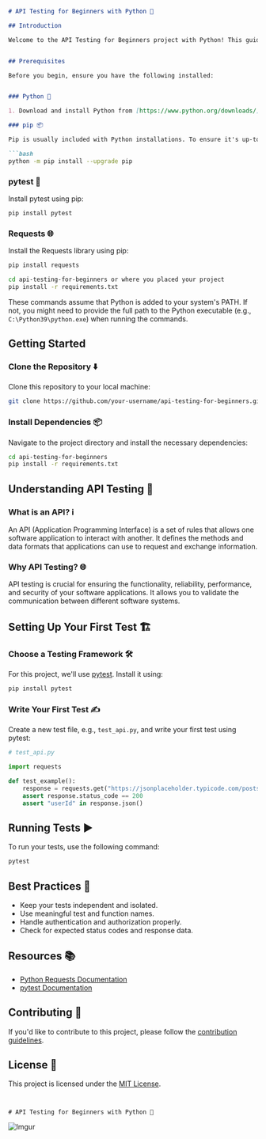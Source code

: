 
```markdown
# API Testing for Beginners with Python 🚀

## Introduction

Welcome to the API Testing for Beginners project with Python! This guide is designed to help you get started with API testing from scratch using Python. Whether you are new to testing or just looking to explore API testing, this repository has everything you need.


## Prerequisites

Before you begin, ensure you have the following installed:


### Python 🐍

1. Download and install Python from [https://www.python.org/downloads/](https://www.python.org/downloads/).

### pip 📦

Pip is usually included with Python installations. To ensure it's up-to-date, run:

```bash
python -m pip install --upgrade pip
```

### pytest 🧪

Install pytest using pip:

```bash
pip install pytest
```

### Requests 🌐

Install the Requests library using pip:

```bash
pip install requests
```


```bash
cd api-testing-for-beginners or where you placed your project
pip install -r requirements.txt
```

These commands assume that Python is added to your system's PATH. If not, you might need to provide the full path to the Python executable (e.g., `C:\Python39\python.exe`) when running the commands.

## Getting Started

### Clone the Repository ⬇️

Clone this repository to your local machine:

```bash
git clone https://github.com/your-username/api-testing-for-beginners.git
```

### Install Dependencies 📦

Navigate to the project directory and install the necessary dependencies:

```bash
cd api-testing-for-beginners
pip install -r requirements.txt
```

## Understanding API Testing 🤔

### What is an API? ℹ️

An API (Application Programming Interface) is a set of rules that allows one software application to interact with another. It defines the methods and data formats that applications can use to request and exchange information.

### Why API Testing? 🌐

API testing is crucial for ensuring the functionality, reliability, performance, and security of your software applications. It allows you to validate the communication between different software systems.

## Setting Up Your First Test 🏗️

### Choose a Testing Framework 🛠️

For this project, we'll use [pytest](https://docs.pytest.org/en/stable/). Install it using:

```bash
pip install pytest
```

### Write Your First Test ✍️

Create a new test file, e.g., `test_api.py`, and write your first test using pytest:

```python
# test_api.py

import requests

def test_example():
    response = requests.get("https://jsonplaceholder.typicode.com/posts/1")
    assert response.status_code == 200
    assert "userId" in response.json()
```

## Running Tests ▶️

To run your tests, use the following command:

```bash
pytest
```

## Best Practices 🚦

- Keep your tests independent and isolated.
- Use meaningful test and function names.
- Handle authentication and authorization properly.
- Check for expected status codes and response data.

## Resources 📚

- [Python Requests Documentation](https://docs.python-requests.org/en/master/)
- [pytest Documentation](https://docs.pytest.org/en/stable/)

## Contributing 🤝

If you'd like to contribute to this project, please follow the [contribution guidelines](CONTRIBUTING.md).

## License 📝

This project is licensed under the [MIT License](LICENSE).
```


# API Testing for Beginners with Python 🚀

```
![Imgur](https://i.imgur.com/b27e7N0.png)
```





